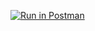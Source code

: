 [![Run in Postman](https://run.pstmn.io/button.svg)](https://app.getpostman.com/run-collection/fe6f3f1e7697a11509c3)